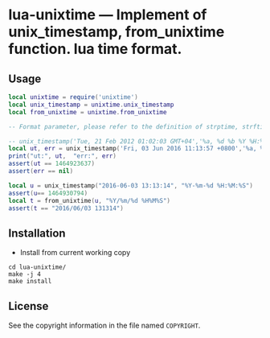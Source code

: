 lua-unixtime — Implement of unix_timestamp, from_unixtime function. lua time format.
=====================================

Usage
-----

```lua
local unixtime = require('unixtime')
local unix_timestamp = unixtime.unix_timestamp
local from_unixtime = unixtime.from_unixtime

-- Format parameter, please refer to the definition of strptime, strftime

-- unix_timestamp('Tue, 21 Feb 2012 01:02:03 GMT+04','%a, %d %b %Y %H:%M:%S %z')
local ut, err = unix_timestamp('Fri, 03 Jun 2016 11:13:57 +0800','%a, %d %b %Y %H:%M:%S')
print("ut:", ut,  "err:", err)
assert(ut == 1464923637)
assert(err == nil)

local u = unix_timestamp("2016-06-03 13:13:14", "%Y-%m-%d %H:%M:%S")
assert(u== 1464930794)
local t = from_unixtime(u, "%Y/%m/%d %H%M%S")
assert(t == "2016/06/03 131314")
```

Installation
------------

* Install from current working copy

```
cd lua-unixtime/
make -j 4 
make install
```

License
-------

See the copyright information in the file named `COPYRIGHT`.
